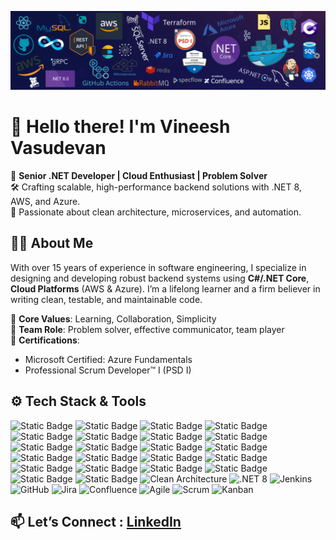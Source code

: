 <p align="center">
  <img src="https://raw.githubusercontent.com/vineesh-vasudevan/profile-images/main/GithubBanner.png" alt="my banner">
</p>

# 👋 Hello there! I'm Vineesh Vasudevan

🎯 **Senior .NET Developer | Cloud Enthusiast | Problem Solver**  
🛠️ Crafting scalable, high-performance backend solutions with .NET 8, AWS, and Azure.  
🚀 Passionate about clean architecture, microservices, and automation.

## 🧑‍💻 About Me

With over 15 years of experience in software engineering, I specialize in designing and developing robust backend systems using **C#/.NET Core**, **Cloud Platforms** (AWS & Azure). I’m a lifelong learner and a firm believer in writing clean, testable, and maintainable code.

🔹 **Core Values**: Learning, Collaboration, Simplicity  
🔹 **Team Role**: Problem solver, effective communicator, team player  
🔹 **Certifications**:

- Microsoft Certified: Azure Fundamentals
- Professional Scrum Developer™ I (PSD I)

## ⚙️ Tech Stack & Tools

![Static Badge](https://img.shields.io/badge/.NET-Developer-purple?logo=dotnet&logoColor=white)
![Static Badge](https://img.shields.io/badge/C%23-Developer-239120?logo=c-sharp&logoColor=white)
![Static Badge](https://img.shields.io/badge/AWS-Cloud-orange?logo=amazonaws&logoColor=white)
![Static Badge](https://img.shields.io/badge/Microsoft%20Azure-Cloud-0078D4?logo=microsoftazure&logoColor=white)
![Static Badge](https://img.shields.io/badge/Docker-Containerization-2496ED?logo=docker&logoColor=white)
![Static Badge](https://img.shields.io/badge/Kubernetes-Orchestration-326CE5?logo=kubernetes&logoColor=white)
![Static Badge](https://img.shields.io/badge/PostgreSQL-Database-336791?logo=postgresql&logoColor=white)
![Static Badge](https://img.shields.io/badge/Redis-Cache-DC382D?logo=redis&logoColor=white)
![Static Badge](https://img.shields.io/badge/Terraform-IaC-7B42BC?logo=terraform&logoColor=white)
![Static Badge](https://img.shields.io/badge/GitHub%20Actions-CI/CD-2088FF?logo=githubactions&logoColor=white)
![Static Badge](https://img.shields.io/badge/xUnit-Testing-5A4EE0?logo=dotnet&logoColor=white)
![Static Badge](https://img.shields.io/badge/SQL-Database-4479A1?logo=sqlite&logoColor=white)
![Static Badge](https://img.shields.io/badge/MySQL-Database-005C84?logo=mysql&logoColor=white)
![Static Badge](https://img.shields.io/badge/Microservices-Architecture-green?logo=microgen&logoColor=white)
![Static Badge](https://img.shields.io/badge/CI/CD-Automation-blue?logo=githubactions&logoColor=white)
![Static Badge](https://img.shields.io/badge/GitHub%20Actions-Workflow-2088FF?logo=githubactions&logoColor=white)
![Static Badge](https://img.shields.io/badge/Bitbucket-Repo-0052CC?logo=bitbucket&logoColor=white)
![Static Badge](https://img.shields.io/badge/NUnit-Testing-800000?logo=.net&logoColor=white)
![Static Badge](https://img.shields.io/badge/SpecFlow-BDD-DD3B75?logo=specflow&logoColor=white)
![Static Badge](https://img.shields.io/badge/JavaScript-Code-F7DF1E?logo=javascript&logoColor=black)
![Static Badge](https://img.shields.io/badge/CSS-Style-1572B6?logo=css3&logoColor=white)
![Static Badge](https://img.shields.io/badge/HTML-Markup-E34F26?logo=html5&logoColor=white)
![Clean Architecture](https://img.shields.io/badge/Clean%20Architecture-Pattern-6A5ACD?logo=cog&logoColor=white)
![.NET 8](https://img.shields.io/badge/.NET-8-512BD4?logo=dotnet&logoColor=white)
![Jenkins](https://img.shields.io/badge/Jenkins-CI/CD-D24939?logo=jenkins&logoColor=white)
![GitHub](https://img.shields.io/badge/GitHub-Code-181717?logo=github&logoColor=white)
![Jira](https://img.shields.io/badge/Jira-Project-0052CC?logo=jira&logoColor=white)
![Confluence](https://img.shields.io/badge/Confluence-Docs-172B4D?logo=confluence&logoColor=white)
![Agile](https://img.shields.io/badge/Agile-Workflow-FE7A16?logo=agile&logoColor=white)
![Scrum](https://img.shields.io/badge/Scrum-Methodology-6DB33F?logo=scrum&logoColor=white)
![Kanban](https://img.shields.io/badge/Kanban-Board-0052CC?logo=trello&logoColor=white)


## 📫 Let’s Connect : [LinkedIn](https://www.linkedin.com/in/vineesh-vasudevan)
